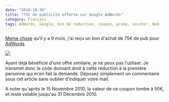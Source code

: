 ```yaml
---
date: "2010-10-30"
title: "75€ de publicité offerte sur Google AdWords"
category: Français
tags: AdWords, Google, bon de reduction, coupon, promo, voucher, Web
---
```


[Meme
chose](https://kevin.deldycke.com/2010/02/google-adwords-bon-reduction-75-euros-offert/)
qu'il y a 9 mois, j'ai reçu un bon d'achat de 75€ de pub pour
[AdWords](https://adwords.google.com).

![]({attach}coupon.png)

Ayant déjà bénéficié d'une offre similaire, je ne peux pas l'utiliser. Je
transmet donc le code donnant droit à cette réduction à la première personne
qui m'en fait la demande. Déposez simplement un commentaire sous cet article
sans oublier d'indiquer votre mail.

A noter qu'après le 15 Novembre 2010, la valeur de ce coupon tombe à 50€, et
reste valable jusqu'au 31 Décembre 2010.
